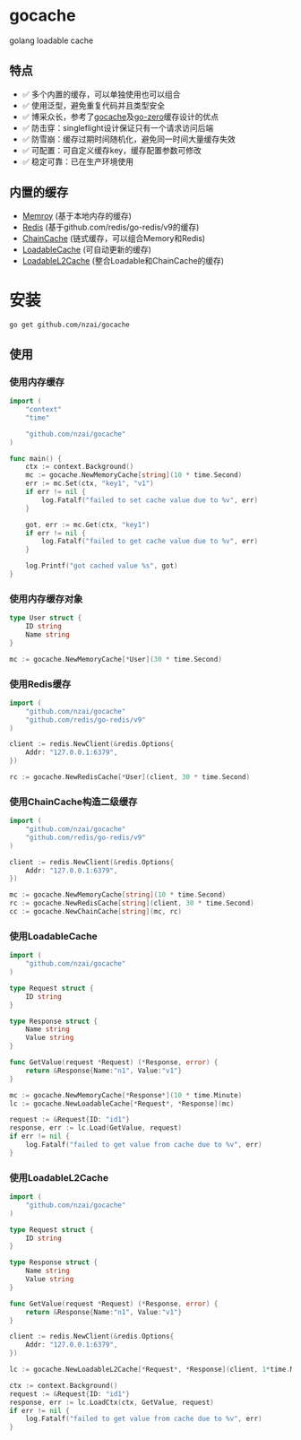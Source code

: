 # gocache
golang loadable cache

## 特点

* ✅ 多个内置的缓存，可以单独使用也可以组合
* ✅ 使用泛型，避免重复代码并且类型安全
* ✅ 博采众长，参考了[gocache](https://github.com/eko/gocache)及[go-zero](https://github.com/zeromicro/go-zero)缓存设计的优点
* ✅ 防击穿：singleflight设计保证只有一个请求访问后端
* ✅ 防雪崩：缓存过期时间随机化，避免同一时间大量缓存失效
* ✅ 可配置：可自定义缓存key，缓存配置参数可修改
* ✅ 稳定可靠：已在生产环境使用

## 内置的缓存

* [Memroy](memory_cache.go) (基于本地内存的缓存)
* [Redis](redis_cache.go) (基于github.com/redis/go-redis/v9的缓存)
* [ChainCache](chain_cache.go) (链式缓存，可以组合Memory和Redis)
* [LoadableCache](loadable_cache) (可自动更新的缓存)
* [LoadableL2Cache](loadable_l2_cache.go) (整合Loadable和ChainCache的缓存)

# 安装

```
go get github.com/nzai/gocache
```

## 使用
### 使用内存缓存

```go
import (
    "context"
    "time"

    "github.com/nzai/gocache"
)

func main() {
    ctx := context.Background()
    mc := gocache.NewMemoryCache[string](10 * time.Second)
    err := mc.Set(ctx, "key1", "v1")
    if err != nil {
        log.Fatalf("failed to set cache value due to %v", err)
    }

    got, err := mc.Get(ctx, "key1")
    if err != nil {
        log.Fatalf("failed to get cache value due to %v", err)
    }

    log.Printf("got cached value %s", got)
}
```

### 使用内存缓存对象

```go
type User struct {
    ID string
    Name string
}

mc := gocache.NewMemoryCache[*User](30 * time.Second)
```

### 使用Redis缓存

```go
import (
    "github.com/nzai/gocache"
    "github.com/redis/go-redis/v9"
)

client := redis.NewClient(&redis.Options{
    Addr: "127.0.0.1:6379",
})

rc := gocache.NewRedisCache[*User](client, 30 * time.Second)
```

### 使用ChainCache构造二级缓存

```go
import (
    "github.com/nzai/gocache"
    "github.com/redis/go-redis/v9"
)

client := redis.NewClient(&redis.Options{
    Addr: "127.0.0.1:6379",
})

mc := gocache.NewMemoryCache[string](10 * time.Second)
rc := gocache.NewRedisCache[string](client, 30 * time.Second)
cc := gocache.NewChainCache[string](mc, rc)
```

### 使用LoadableCache

```go
import (
    "github.com/nzai/gocache"
)

type Request struct {
    ID string
}

type Response struct {
    Name string
    Value string
}

func GetValue(request *Request) (*Response, error) {
    return &Response{Name:"n1", Value:"v1"}
}

mc := gocache.NewMemoryCache[*Response*](10 * time.Minute)
lc := gocache.NewLoadableCache[*Request*, *Response](mc)

request := &Request{ID: "id1"}
response, err := lc.Load(GetValue, request)
if err != nil {
    log.Fatalf("failed to get value from cache due to %v", err)
}
```

### 使用LoadableL2Cache

```go
import (
    "github.com/nzai/gocache"
)

type Request struct {
    ID string
}

type Response struct {
    Name string
    Value string
}

func GetValue(request *Request) (*Response, error) {
    return &Response{Name:"n1", Value:"v1"}
}

client := redis.NewClient(&redis.Options{
    Addr: "127.0.0.1:6379",
})

lc := gocache.NewLoadableL2Cache[*Request*, *Response](client, 1*time.Minute)

ctx := context.Background()
request := &Request{ID: "id1"}
response, err := lc.LoadCtx(ctx, GetValue, request)
if err != nil {
    log.Fatalf("failed to get value from cache due to %v", err)
}
```